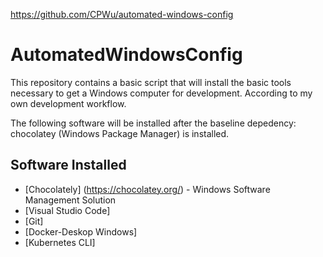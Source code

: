 https://github.com/CPWu/automated-windows-config



# AutomatedWindowsConfig

This repository contains a basic script that will install the basic tools necessary to get a Windows computer for development. According to my own development workflow.

The following software will be installed after the baseline depedency: chocolatey (Windows Package Manager) is installed.

## Software Installed

* [Chocolately] (https://chocolatey.org/) - Windows Software Management Solution
* [Visual Studio Code]
* [Git]
* [Docker-Deskop Windows]
* [Kubernetes CLI]